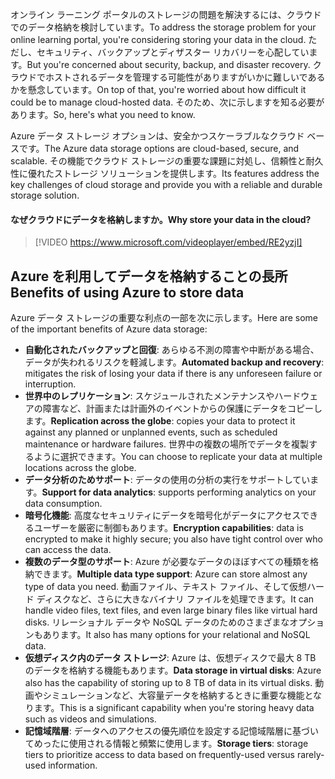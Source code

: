 <span data-ttu-id="74ce5-101">オンライン ラーニング ポータルのストレージの問題を解決するには、クラウドでのデータ格納を検討しています。</span><span class="sxs-lookup"><span data-stu-id="74ce5-101">To address the storage problem for your online learning portal, you're considering storing your data in the cloud.</span></span> <span data-ttu-id="74ce5-102">ただし、セキュリティ、バックアップとディザスター リカバリーを心配しています。</span><span class="sxs-lookup"><span data-stu-id="74ce5-102">But you're concerned about security, backup, and disaster recovery.</span></span> <span data-ttu-id="74ce5-103">クラウドでホストされるデータを管理する可能性がありますがいかに難しいであるかを懸念しています。</span><span class="sxs-lookup"><span data-stu-id="74ce5-103">On top of that, you're worried about how difficult it could be to manage cloud-hosted data.</span></span> <span data-ttu-id="74ce5-104">そのため、次に示しますを知る必要があります。</span><span class="sxs-lookup"><span data-stu-id="74ce5-104">So, here's what you need to know.</span></span>

<span data-ttu-id="74ce5-105">Azure データ ストレージ オプションは、安全かつスケーラブルなクラウド ベースです。</span><span class="sxs-lookup"><span data-stu-id="74ce5-105">The Azure data storage options are cloud-based, secure, and scalable.</span></span> <span data-ttu-id="74ce5-106">その機能でクラウド ストレージの重要な課題に対処し、信頼性と耐久性に優れたストレージ ソリューションを提供します。</span><span class="sxs-lookup"><span data-stu-id="74ce5-106">Its features address the key challenges of cloud storage and provide you with a reliable and durable storage solution.</span></span>

#### <a name="why-store-your-data-in-the-cloud"></a><span data-ttu-id="74ce5-107">なぜクラウドにデータを格納しますか。</span><span class="sxs-lookup"><span data-stu-id="74ce5-107">Why store your data in the cloud?</span></span>

> [!VIDEO https://www.microsoft.com/videoplayer/embed/RE2yzjI]

## <a name="benefits-of-using-azure-to-store-data"></a><span data-ttu-id="74ce5-108">Azure を利用してデータを格納することの長所</span><span class="sxs-lookup"><span data-stu-id="74ce5-108">Benefits of using Azure to store data</span></span>

<span data-ttu-id="74ce5-109">Azure データ ストレージの重要な利点の一部を次に示します。</span><span class="sxs-lookup"><span data-stu-id="74ce5-109">Here are some of the important benefits of Azure data storage:</span></span>

- <span data-ttu-id="74ce5-110">**自動化されたバックアップと回復**: あらゆる不測の障害や中断がある場合、データが失われるリスクを軽減します。</span><span class="sxs-lookup"><span data-stu-id="74ce5-110">**Automated backup and recovery**: mitigates the risk of losing your data if there is any unforeseen failure or interruption.</span></span>
- <span data-ttu-id="74ce5-111">**世界中のレプリケーション**: スケジュールされたメンテナンスやハードウェアの障害など、計画または計画外のイベントからの保護にデータをコピーします。</span><span class="sxs-lookup"><span data-stu-id="74ce5-111">**Replication across the globe**: copies your data to protect it against any planned or unplanned events, such as scheduled maintenance or hardware failures.</span></span> <span data-ttu-id="74ce5-112">世界中の複数の場所でデータを複製するように選択できます。</span><span class="sxs-lookup"><span data-stu-id="74ce5-112">You can choose to replicate your data at multiple locations across the globe.</span></span>
- <span data-ttu-id="74ce5-113">**データ分析のためサポート**: データの使用の分析の実行をサポートしています。</span><span class="sxs-lookup"><span data-stu-id="74ce5-113">**Support for data analytics**: supports performing analytics on your data consumption.</span></span>
- <span data-ttu-id="74ce5-114">**暗号化機能**: 高度なセキュリティにデータを暗号化がデータにアクセスできるユーザーを厳密に制御もあります。</span><span class="sxs-lookup"><span data-stu-id="74ce5-114">**Encryption capabilities**: data is encrypted to make it highly secure; you also have tight control over who can access the data.</span></span>
- <span data-ttu-id="74ce5-115">**複数のデータ型のサポート**: Azure が必要なデータのほぼすべての種類を格納できます。</span><span class="sxs-lookup"><span data-stu-id="74ce5-115">**Multiple data type support**: Azure can store almost any type of data you need.</span></span> <span data-ttu-id="74ce5-116">動画ファイル、テキスト ファイル、そして仮想ハード ディスクなど、さらに大きなバイナリ ファイルを処理できます。</span><span class="sxs-lookup"><span data-stu-id="74ce5-116">It can handle video files, text files, and even large binary files like virtual hard disks.</span></span> <span data-ttu-id="74ce5-117">リレーショナル データや NoSQL データのためのさまざまなオプションもあります。</span><span class="sxs-lookup"><span data-stu-id="74ce5-117">It also has many options for your relational and NoSQL data.</span></span>
- <span data-ttu-id="74ce5-118">**仮想ディスク内のデータ ストレージ**: Azure は、仮想ディスクで最大 8 TB のデータを格納する機能もあります。</span><span class="sxs-lookup"><span data-stu-id="74ce5-118">**Data storage in virtual disks**: Azure also has the capability of storing up to 8 TB of data in its virtual disks.</span></span> <span data-ttu-id="74ce5-119">動画やシミュレーションなど、大容量データを格納するときに重要な機能となります。</span><span class="sxs-lookup"><span data-stu-id="74ce5-119">This is a significant capability when you're storing heavy data such as videos and simulations.</span></span>
- <span data-ttu-id="74ce5-120">**記憶域階層**: データへのアクセスの優先順位を設定する記憶域階層に基づいてめったに使用される情報と頻繁に使用します。</span><span class="sxs-lookup"><span data-stu-id="74ce5-120">**Storage tiers**: storage tiers to prioritize access to data based on frequently-used versus rarely-used information.</span></span>